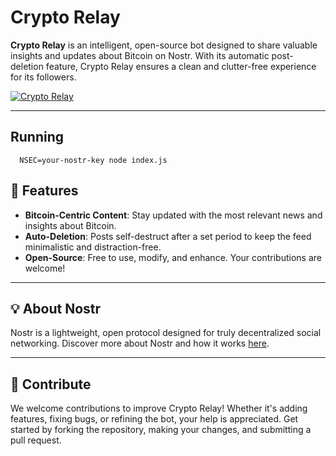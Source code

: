 # Crypto Relay

**Crypto Relay** is an intelligent, open-source bot designed to share valuable insights and updates about Bitcoin on Nostr. With its automatic post-deletion feature, Crypto Relay ensures a clean and clutter-free experience for its followers.

[![Crypto Relay](https://github.com/user-attachments/assets/1fc683c2-6a1c-4da9-8e98-26f897e3057c)](https://nosta.me/cryptorelay@zaps.lol)

---

## Running

      NSEC=your-nostr-key node index.js

## 🚀 Features

- **Bitcoin-Centric Content**: Stay updated with the most relevant news and insights about Bitcoin.
- **Auto-Deletion**: Posts self-destruct after a set period to keep the feed minimalistic and distraction-free.
- **Open-Source**: Free to use, modify, and enhance. Your contributions are welcome!

---

## 💡 About Nostr

Nostr is a lightweight, open protocol designed for truly decentralized social networking. Discover more about Nostr and how it works [here](https://nostr.com/).

---

## 🤝 Contribute

We welcome contributions to improve Crypto Relay! Whether it's adding features, fixing bugs, or refining the bot, your help is appreciated. Get started by forking the repository, making your changes, and submitting a pull request.
